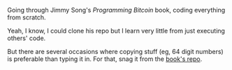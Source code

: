 Going through Jimmy Song's _Programming Bitcoin_ book, coding everything from scratch.

Yeah, I know, I could clone his repo but I learn very little from just executing others' code.

But there are several occasions where copying stuff (eg, 64 digit numbers) is preferable than typing it in.  For that, snag it from the [book's repo](https://github.com/jimmysong/programmingbitcoin).
